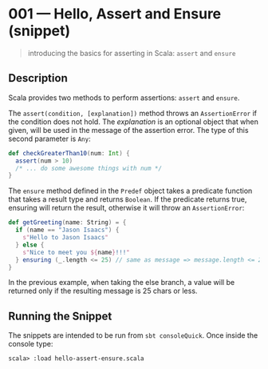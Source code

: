 # 001 &mdash; Hello, Assert and Ensure (snippet)
> introducing the basics for asserting in Scala: `assert` and `ensure`

## Description

Scala provides two methods to perform assertions: `assert` and `ensure`.

The `assert(condition, [explanation])` method throws an `AssertionError` if the condition does not hold. The *explanation* is an optional object that when given, will be used in the message of the assertion error. The type of this second parameter is `Any`:
```scala
def checkGreaterThan10(num: Int) {
  assert(num > 10)
  /* ... do some awesome things with num */
}
```

The `ensure` method defined in the `Predef` object takes a predicate function that takes a result type and returns `Boolean`. If the predicate returns true, ensuring will return the result, otherwise it will throw an `AssertionError`:
```scala
def getGreeting(name: String) = {
  if (name == "Jason Isaacs") {
    s"Hello to Jason Isaacs"
  } else {
    s"Nice to meet you ${name}!!!"
  } ensuring (_.length <= 25) // same as message => message.length <= 25
}
```

In the previous example, when taking the else branch, a value will be returned only if the resulting message is 25 chars or less.

## Running the Snippet
The snippets are intended to be run from `sbt consoleQuick`. Once inside the console type:
```
scala> :load hello-assert-ensure.scala
```
